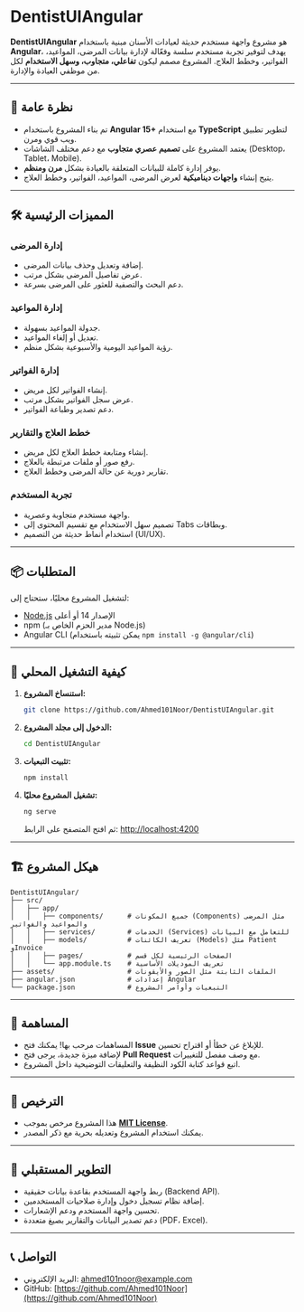 # DentistUIAngular

**DentistUIAngular** هو مشروع واجهة مستخدم حديثة لعيادات الأسنان مبنية باستخدام **Angular**، يهدف لتوفير تجربة مستخدم سلسة وفعّالة لإدارة بيانات المرضى، المواعيد، الفواتير، وخطط العلاج. المشروع مصمم ليكون **تفاعلي، متجاوب، وسهل الاستخدام** لكل من موظفي العيادة والإدارة.

---

## 📌 نظرة عامة

* تم بناء المشروع باستخدام **Angular 15+** مع استخدام **TypeScript** لتطوير تطبيق ويب قوي ومرن.
* يعتمد المشروع على **تصميم عصري متجاوب** مع دعم مختلف الشاشات (Desktop، Tablet، Mobile).
* يوفر إدارة كاملة للبيانات المتعلقة بالعيادة بشكل **مرن ومنظم**.
* يتيح إنشاء **واجهات ديناميكية** لعرض المرضى، المواعيد، الفواتير، وخطط العلاج.

---

## 🛠️ المميزات الرئيسية

### إدارة المرضى

* إضافة وتعديل وحذف بيانات المرضى.
* عرض تفاصيل المرضى بشكل مرتب.
* دعم البحث والتصفية للعثور على المرضى بسرعة.

### إدارة المواعيد

* جدولة المواعيد بسهولة.
* تعديل أو إلغاء المواعيد.
* رؤية المواعيد اليومية والأسبوعية بشكل منظم.

### إدارة الفواتير

* إنشاء الفواتير لكل مريض.
* عرض سجل الفواتير بشكل مرتب.
* دعم تصدير وطباعة الفواتير.

### خطط العلاج والتقارير

* إنشاء ومتابعة خطط العلاج لكل مريض.
* رفع صور أو ملفات مرتبطة بالعلاج.
* تقارير دورية عن حالة المرضى وخطط العلاج.

### تجربة المستخدم

* واجهة مستخدم متجاوبة وعصرية.
* تصميم سهل الاستخدام مع تقسيم المحتوى إلى Tabs وبطاقات.
* استخدام أنماط حديثة من التصميم (UI/UX).

---

## 📦 المتطلبات

لتشغيل المشروع محليًا، ستحتاج إلى:

* [Node.js](https://nodejs.org/) الإصدار 14 أو أعلى
* npm (مدير الحزم الخاص بـ Node.js)
* Angular CLI (يمكن تثبيته باستخدام `npm install -g @angular/cli`)

---

## 🚀 كيفية التشغيل المحلي

1. **استنساخ المشروع:**

   ```bash
   git clone https://github.com/Ahmed101Noor/DentistUIAngular.git
   ```

2. **الدخول إلى مجلد المشروع:**

   ```bash
   cd DentistUIAngular
   ```

3. **تثبيت التبعيات:**

   ```bash
   npm install
   ```

4. **تشغيل المشروع محليًا:**

   ```bash
   ng serve
   ```

   ثم افتح المتصفح على الرابط: [http://localhost:4200](http://localhost:4200)

---

## 🏗️ هيكل المشروع

```
DentistUIAngular/
├── src/
│   ├── app/
│   │   ├── components/      # جميع المكونات (Components) مثل المرضى والمواعيد والفواتير
│   │   ├── services/        # الخدمات (Services) للتعامل مع البيانات
│   │   ├── models/          # تعريف الكائنات (Models) مثل Patient وInvoice
│   │   ├── pages/           # الصفحات الرئيسية لكل قسم
│   │   └── app.module.ts    # تعريف الموديلات الأساسية
├── assets/                  # الملفات الثابتة مثل الصور والأيقونات
├── angular.json             # إعدادات Angular
└── package.json             # التبعيات وأوامر المشروع
```

---

## 🧪 المساهمة

* المساهمات مرحب بها! يمكنك فتح **Issue** للإبلاغ عن خطأ أو اقتراح تحسين.
* لإضافة ميزة جديدة، يرجى فتح **Pull Request** مع وصف مفصل للتغييرات.
* اتبع قواعد كتابة الكود النظيفة والتعليقات التوضيحية داخل المشروع.

---

## 📄 الترخيص

* هذا المشروع مرخص بموجب **[MIT License](LICENSE)**.
* يمكنك استخدام المشروع وتعديله بحرية مع ذكر المصدر.

---

## 🔮 التطوير المستقبلي

* ربط واجهة المستخدم بقاعدة بيانات حقيقية (Backend API).
* إضافة نظام تسجيل دخول وإدارة صلاحيات المستخدمين.
* تحسين واجهة المستخدم ودعم الإشعارات.
* دعم تصدير البيانات والتقارير بصيغ متعددة (PDF، Excel).

---

## 📞 التواصل

* البريد الإلكتروني: [ahmed101noor@example.com](mailto:ahmed101noor@example.com)
* GitHub: [https://github.com/Ahmed101Noor](https://github.com/Ahmed101Noor)
